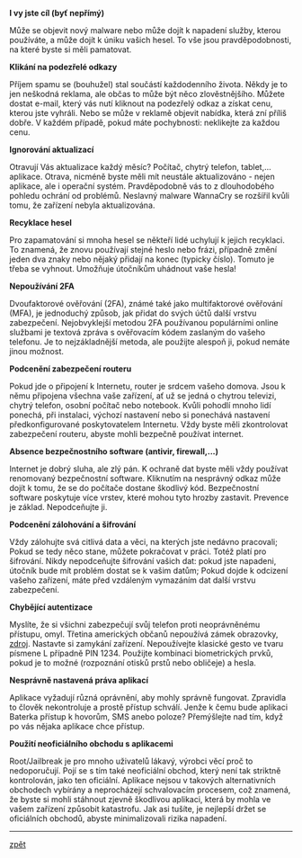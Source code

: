 **I vy jste cíl (byť nepřímý)**

Může se objevit nový malware nebo může dojít k napadení služby, kterou používáte, a může dojít k úniku vašich hesel. To vše jsou pravděpodobnosti, na které byste si měli pamatovat.

**Klikání na podezřelé odkazy**

Příjem spamu se (bouhužel) stal součástí každodenního života. Někdy je to jen neškodná reklama, ale občas to může být něco zlověstnějšího. Můžete dostat e-mail, který vás nutí kliknout na podezřelý odkaz a získat cenu, kterou jste vyhráli. Nebo se může v reklamě objevit nabídka, která zní příliš dobře. V každém případě, pokud máte pochybnosti: neklikejte za každou cenu. 

**Ignorování aktualizací**

Otravují Vás aktualizace každý měsíc? Počítač, chytrý telefon, tablet,... aplikace. Otrava, nicméně byste měli mít neustále aktualizováno - nejen aplikace, ale i operační systém. Pravděpodobně vás to z dlouhodobého pohledu ochrání od problémů. Neslavný malware WannaCry se rozšířil kvůli tomu, že zařízení nebyla aktualizována.

**Recyklace hesel**

Pro zapamatování si mnoha hesel se někteří lidé uchylují k jejich recyklaci. To znamená, že znovu používají stejné heslo nebo frázi, případně změní jeden dva znaky nebo nějaký přidají na konec (typicky číslo). Tomuto je třeba se vyhnout. Umožňuje útočníkům uhádnout vaše hesla!

**Nepoužívání 2FA**

Dvoufaktorové ověřování (2FA), známé také jako multifaktorové ověřování (MFA), je jednoduchý způsob, jak přidat do svých účtů další vrstvu zabezpečení. Nejobvyklejší metodou 2FA používanou populárními online službami je textová zpráva s ověřovacím kódem zaslaným do vašeho telefonu. Je to nejzákladnější metoda, ale použijte alespoň ji, pokud nemáte jinou možnost.

**Podcenění zabezpečení routeru**

Pokud jde o připojení k Internetu, router je srdcem vašeho domova. Jsou k němu připojena všechna vaše zařízení, ať už se jedná o chytrou televizi, chytrý telefon, osobní počítač nebo notebook. Kvůli pohodlí mnoho lidí ponechá, při instalaci, výchozí nastavení nebo si ponechává nastavení předkonfigurované poskytovatelem Internetu. Vždy byste měli zkontrolovat zabezpečení routeru, abyste mohli bezpečně používat internet.

**Absence bezpečnostního software (antivir, firewall,...)**

Internet je dobrý sluha, ale zlý pán. K ochraně dat byste měli vždy používat renomovaný bezpečnostní software. Kliknutím na nesprávný odkaz může dojít k tomu, že se do počítače dostane škodlivý kód. Bezpečnostní software poskytuje více vrstev, které mohou tyto hrozby zastavit. Prevence je základ. Nepodceňujte ji.

**Podcenění zálohování a šifrování**

Vždy zálohujte svá citlivá data a věci, na kterých jste nedávno pracovali; Pokud se tedy něco stane, můžete pokračovat v práci. Totéž platí pro šifrování. Nikdy nepodceňujte šifrování vašich dat: pokud jste napadeni, útočník bude mít problém dostat se k vašim datům; Pokud dojde k odcizení vašeho zařízení, máte před vzdáleným vymazáním dat další vrstvu zabezpečení.

**Chybějící autentizace**

Myslíte, že si všichni zabezpečují svůj telefon proti neoprávněnému přístupu, omyl. Třetina amerických občanů nepoužívá zámek obrazovky, [zdroj](https://www.pewresearch.org/fact-tank/2017/03/15/many-smartphone-owners-dont-take-steps-to-secure-their-devices/). Nastavte si zamykání zařízení. Nepoužívejte klasické gesto ve tvaru písmene L případně PIN 1234. Použijte kombinaci biometrických prvků, pokud je to možné (rozpoznání otisků prstů nebo obličeje) a hesla.

**Nesprávně nastavená práva aplikací**

Aplikace vyžadují různá oprávnění, aby mohly správně fungovat. Zpravidla to člověk nekontroluje a prostě přístup schválí.
Jenže k čemu bude aplikaci Baterka přístup k hovorům, SMS anebo poloze? Přemýšlejte nad tím, když po vás nějaka aplikace chce přístup.

**Použití neoficiálního obchodu s aplikacemi**

Root/Jailbreak je pro mnoho uživatelů lákavý, výrobci věcí proč to nedoporučují. Pojí se s tím také neoficiální obchod, který není tak striktně kontrolován, jako ten oficiální. Aplikace nejsou v takových alternativních obchodech vybírány a neprocházejí schvalovacím procesem, což znamená, že byste si mohli stáhnout zjevně škodlivou aplikaci, která by mohla ve vašem zařízení způsobit katastrofu. Jak asi tušíte, je nejlepší držet se oficiálních obchodů, abyste minimalizovali rizika napadení.

---
[zpět](index.md)

